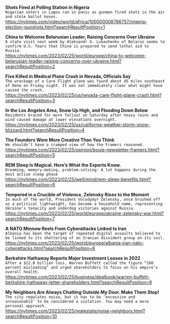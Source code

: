 **Shots Fired at Polling Station in Nigeria**\
`Nigerian voters in Lagos ran in panic as gunmen fired shots in the air and stole ballot boxes.`\
https://nytimes.com/video/world/africa/100000008786757/nigeria-election-gunshots.html?searchResultPosition=1

**China to Welcome Belarusian Leader, Raising Concerns Over Ukraine**\
`A state visit next week by Aleksandr G. Lukashenko of Belarus seems to confirm U.S. fears that China is prepared to send lethal aid to Russia.`\
https://nytimes.com/2023/02/25/world/europe/china-to-welcome-belarusian-leader-raising-concerns-over-ukraine.html?searchResultPosition=2

**Five Killed in Medical Plane Crash in Nevada, Officials Say**\
`The wreckage of a Care Flight plane was found about 45 miles southeast of Reno on Friday night. It was not immediately clear what might have caused the crash.`\
https://nytimes.com/2023/02/25/us/nevada-care-flight-plane-crash.html?searchResultPosition=3

**In the Los Angeles Area, Snow Up High, and Flooding Down Below**\
`Residents braced for more fallout on Saturday after heavy rains and wind caused damage at lower elevations overnight.`\
https://nytimes.com/2023/02/25/us/california-weather-storm-snow-blizzard.html?searchResultPosition=4

**The Founders Were More Creative Than You Think**\
`We shouldn’t have a cramped view of how the Framers reasoned.`\
https://nytimes.com/2023/02/25/opinion/bouie-newsletter-framers.html?searchResultPosition=5

**REM Sleep Is Magical. Here’s What the Experts Know.**\
`Dreaming, memory-making, problem-solving: A lot happens during the most active sleep phase`\
https://nytimes.com/2023/02/25/well/mind/rem-sleep-benefits.html?searchResultPosition=6

**Tempered in a Crucible of Violence, Zelensky Rises to the Moment**\
`In much of the world, President Volodymyr Zelensky, once brushed off as a political lightweight, has become a household name, representing Ukraine’s tenacity and underdog victories against Russia.`\
https://nytimes.com/2023/02/25/world/europe/ukraine-zelensky-war.html?searchResultPosition=7

**A NATO Minnow Reels From Cyberattacks Linked to Iran**\
`Albania has been the target of repeated digital assaults believed to be linked to its sheltering of an Iranian dissident group on its soil.`\
https://nytimes.com/2023/02/25/world/europe/albania-iran-nato-cyberattacks.html?searchResultPosition=8

**Berkshire Hathaway Reports Major Investment Losses in 2022**\
`After a $22.8 billion loss, Warren Buffett called the figure “100 percent misleading” and urged shareholders to focus on his empire’s overall health.`\
https://nytimes.com/2023/02/25/business/dealbook/warren-buffett-berkshire-hathaway-letter-shareholders.html?searchResultPosition=9

**My Neighbors Are Always Chatting Outside My Door. Make Them Stop!**\
`The city regulates noise, but it has to be ‘excessive and unreasonable’ to be considered a violation. You may need a more personal approach.`\
https://nytimes.com/2023/02/25/realestate/noise-neighbors.html?searchResultPosition=10


